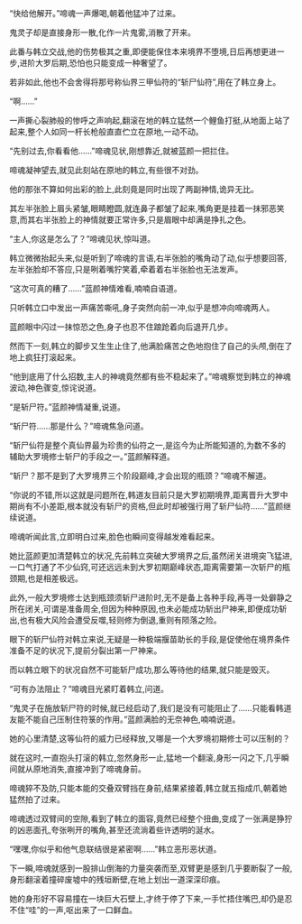 
“快给他解开。”啼魂一声爆喝,朝着他猛冲了过来。

鬼灵子却是直接身形一散,化作一片鬼雾,消散了开来。

此番与韩立交战,他的伤势极其之重,即便能保住本来境界不堕境,日后再想更进一步,进阶大罗后期,恐怕也只能变成一种奢望了。

若非如此,他也不会舍得将那号称仙界三甲仙符的“斩尸仙符”,用在了韩立身上。

“啊……”

一声撕心裂肺般的惨呼之声响起,翻滚在地的韩立猛然一个鲤鱼打挺,从地面上站了起来,整个人如同一杆长枪般直直伫立在原地,一动不动。

“先别过去,你看看他……”啼魂见状,刚想靠近,就被蓝颜一把拦住。

啼魂凝神望去,就见此刻站在原地的韩立,有些很不对劲。

他的那张不算如何出彩的脸上,此刻竟是同时出现了两副神情,诡异无比。

其左半张脸上眉头紧皱,眼睛瞪圆,就连鼻子都皱了起来,嘴角更是挂着一抹邪恶笑意,而其右半张脸上的神情就要正常许多,只是眉眼中却满是挣扎之色。

“主人,你这是怎么了？”啼魂见状,惊叫道。

韩立微微抬起头来,似是听到了啼魂的言语,右半张脸的嘴角动了动,似乎想要回答,左半张脸却不答应,只是咧着嘴狞笑着,牵着着右半张脸也无法发声。

“这次可真的糟了……”蓝颜神情难看,喃喃自语道。

只听韩立口中发出一声痛苦嘶吼,身子突然向前一冲,似乎是想冲向啼魂两人。

蓝颜眼中闪过一抹惊恐之色,身子也忍不住踉跄着向后退开几步。

然而下一刻,韩立的脚步又生生止住了,他满脸痛苦之色地抱住了自己的头颅,倒在了地上疯狂打滚起来。

“他到底用了什么招数,主人的神魂竟然都有些不稳起来了。”啼魂察觉到韩立的神魂波动,神色骤变,惊诧说道。

“是斩尸符。”蓝颜神情凝重,说道。

“斩尸符……那是什么？”啼魂焦急问道。

“斩尸仙符是整个真仙界最为珍贵的仙符之一,是迄今为止所能知道的,为数不多的辅助大罗境修士斩尸的手段之一。”蓝颜解释道。

“斩尸？那不是到了大罗境界三个阶段巅峰,才会出现的瓶颈？”啼魂不解道。

“你说的不错,所以这就是问题所在,韩道友目前只是大罗初期境界,距离晋升大罗中期尚有不小差距,根本就没有斩尸的资格,但此时却被强行用了斩尸仙符……”蓝颜继续说道。

啼魂听闻此言,立即明白过来,脸色也瞬间变得越发难看起来。

她比蓝颜更加清楚韩立的状况,先前韩立突破大罗境界之后,虽然闭关进境突飞猛进,一口气打通了不少仙窍,可还远远未到大罗初期巅峰状态,距离需要第一次斩尸的瓶颈期,也是相差极远。

此外,一般大罗境修士达到瓶颈须斩尸进阶时,无不是备上各种手段,再寻一处僻静之所在闭关,可谓是准备周全,但因为种种原因,也未必能成功斩出尸神来,即便成功斩出,也有极大风险会遭受反噬,轻则修为倒退,重则有陨落之险。

眼下的斩尸仙符对韩立来说,无疑是一种极端揠苗助长的手段,是促使他在境界条件准备不足的状况下,提前分裂出第一尸神来。

而以韩立眼下的状况自然不可能斩尸成功,那么等待他的结果,就只能是毁灭。

“可有办法阻止？”啼魂目光紧盯着韩立,问道。

“鬼灵子在施放斩尸符的时候,就已经启动了,我们是没有可能阻止了……只能看韩道友能不能自己压制住符箓的作用。”蓝颜满脸的无奈神色,喃喃说道。

她的心里清楚,这等仙符的威力已经释放,又哪是一个大罗境初期修士可以压制的？

就在这时,一直抱头打滚的韩立,忽然身形一止,猛地一个翻滚,身形一闪之下,几乎瞬间就从原地消失,直接冲到了啼魂身前。

啼魂猝不及防,只能本能的交叠双臂挡在身前,结果紧接着,韩立就五指成爪,朝着她猛然拍了过来。

啼魂透过双臂间的空隙,看到了韩立的面容,竟然已经整个扭曲,变成了一张满是狰狞的凶恶面孔,夸张咧开的嘴角,甚至还流淌着些许透明的涎水。

“嘿嘿,你似乎和他气息联结很是紧密啊……”韩立恶形恶状道。

下一瞬,啼魂就感到一股排山倒海的力量突袭而至,双臂更是感到几乎要断裂了一般,身形翻滚着撞碎废墟中的残垣断壁,在地上划出一道深深印痕。

她的身形好不容易撞在一块巨大石壁上,才终于停了下来,一手忙捂住嘴巴,却仍是忍不住“哇”的一声,呕出来了一口鲜血。